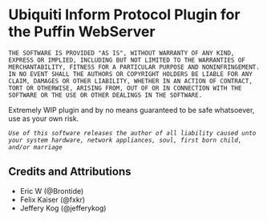 # Ubiquiti Inform Protocol Plugin for the Puffin WebServer

`
THE SOFTWARE IS PROVIDED "AS IS", WITHOUT WARRANTY OF ANY KIND, EXPRESS OR IMPLIED, INCLUDING BUT NOT LIMITED TO THE WARRANTIES OF MERCHANTABILITY, FITNESS FOR A PARTICULAR PURPOSE AND NONINFRINGEMENT. IN NO EVENT SHALL THE AUTHORS OR COPYRIGHT HOLDERS BE LIABLE FOR ANY CLAIM, DAMAGES OR OTHER LIABILITY, WHETHER IN AN ACTION OF CONTRACT, TORT OR OTHERWISE, ARISING FROM, OUT OF OR IN CONNECTION WITH THE SOFTWARE OR THE USE OR OTHER DEALINGS IN THE SOFTWARE.
`

Extremely WIP plugin and by no means guaranteed to be safe whatsoever, use as your own risk.

*`Use of this software releases the author of all liability caused unto your system hardware, network appliances, soul, first born child, and/or marriage`*

## Credits and Attributions

- Eric W (@Brontide)
- Felix Kaiser (@fxkr)
- Jeffery Kog (@jefferykog)
